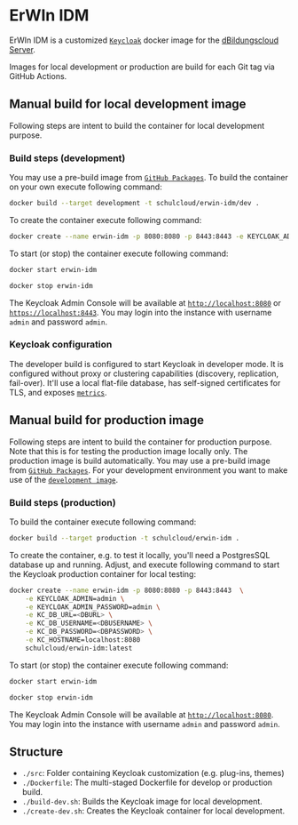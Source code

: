 # ErWIn IDM

ErWIn IDM is a customized [`Keycloak`](https://github.com/keycloak/keycloak) docker image for the [dBildungscloud Server](https://github.com/hpi-schul-cloud/schulcloud-server).

Images for local development or production are build for each Git tag via GitHub Actions.

## Manual build for local development image

Following steps are intent to build the container for local development purpose.

### Build steps (development)

You may use a pre-build image from [`GitHub Packages`](https://github.com/orgs/hpi-schul-cloud/packages?repo_name=erwin-idm). To build the container on your own execute following command:

```bash
docker build --target development -t schulcloud/erwin-idm/dev .
```

To create the container execute following command:

```bash
docker create --name erwin-idm -p 8080:8080 -p 8443:8443 -e KEYCLOAK_ADMIN=admin -e KEYCLOAK_ADMIN_PASSWORD=admin schulcloud/erwin-idm/dev:latest
```

To start (or stop) the container execute following command:

```bash
docker start erwin-idm
```

```bash
docker stop erwin-idm
```

The Keycloak Admin Console will be available at [`http://localhost:8080`](http://localhost:8080) or [`https://localhost:8443`](https://localhost:8443). You may login into the instance with username `admin` and password `admin`.

### Keycloak configuration

The developer build is configured to start Keycloak in developer mode. It is configured without proxy or clustering capabilities (discovery, replication, fail-over). It'll use a local flat-file database, has self-signed certificates for TLS, and exposes [`metrics`](http://localhost:8080/metrics).

## Manual build for production image

Following steps are intent to build the container for production purpose. Note that this is for testing the production image locally only. The production image is build automatically. You may use a pre-build image from [`GitHub Packages`](https://github.com/orgs/hpi-schul-cloud/packages?repo_name=erwin-idm). For your development environment you want to make use of the [`development image`](#manual-build-for-local-development-image).

### Build steps (production)

To build the container execute following command:

```bash
docker build --target production -t schulcloud/erwin-idm .
```

To create the container, e.g. to test it locally, you'll need a PostgresSQL database up and running. Adjust, and execute following command to start the Keycloak production container for local testing:

```bash
docker create --name erwin-idm -p 8080:8080 -p 8443:8443  \
    -e KEYCLOAK_ADMIN=admin \
    -e KEYCLOAK_ADMIN_PASSWORD=admin \
    -e KC_DB_URL=<DBURL> \
    -e KC_DB_USERNAME=<DBUSERNAME> \
    -e KC_DB_PASSWORD=<DBPASSWORD> \
    -e KC_HOSTNAME=localhost:8080
    schulcloud/erwin-idm:latest
```

To start (or stop) the container execute following command:

```bash
docker start erwin-idm
```

```bash
docker stop erwin-idm
```

The Keycloak Admin Console will be available at [`http://localhost:8080`](http://localhost:8080). You may login into the instance with username `admin` and password `admin`.

## Structure

- `./src`: Folder containing Keycloak customization (e.g. plug-ins, themes)
- `./Dockerfile`: The multi-staged Dockerfile for develop or production build.
- `./build-dev.sh`: Builds the Keycloak image for local development.
- `./create-dev.sh`: Creates the Keycloak container for local development.
